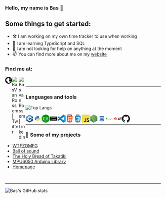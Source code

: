 ### Hello, my name is Bas 👋

## Some things to get started:
- 🛠️ I am working on my own time tracker to use when working
- 🌱 I am learning TypeScript and SQL
- 🤔 I am not looking for help on anything at the moment
- 📫 You can find more about me on my [website]

### Find me at:
[<img align="left" alt="basvanrossem.com" width="22px" src="https://raw.githubusercontent.com/iconic/open-iconic/master/svg/globe.svg" />][website]
[<img align="left" alt="BasVanRossem | Twitter" width="22px" src="https://cdn.jsdelivr.net/npm/simple-icons@v3/icons/twitter.svg" />][twitter]
[<img align="left" alt="Bas van Rossem | LinkedIn" width="22px" src="https://cdn.jsdelivr.net/npm/simple-icons@v3/icons/linkedin.svg" />][linkedin]

</br>

---

### Languages and tools
![Top Langs](https://github-readme-stats.vercel.app/api/top-langs/?username=BasvRossem&layout=compact)

<img align="left" alt="C++" width="26px" src="https://raw.githubusercontent.com/github/explore/180320cffc25f4ed1bbdfd33d4db3a66eeeeb358/topics/cpp/cpp.png" />
<img align="left" alt="Python" width="26px" src="https://raw.githubusercontent.com/github/explore/80688e429a7d4ef2fca1e82350fe8e3517d3494d/topics/python/python.png" />
<img align="left" alt="C#" width="26px" src="https://raw.githubusercontent.com/github/explore/80688e429a7d4ef2fca1e82350fe8e3517d3494d/topics/csharp/csharp.png" />
<img align="left" alt="CUDA" width="26px" src="https://raw.githubusercontent.com/github/explore/a1b6b508cca4e45f4d4102623957b552f872da89/topics/cuda/cuda.png" />
<img align="left" alt="Visual Studio Code" width="26px" src="https://raw.githubusercontent.com/github/explore/80688e429a7d4ef2fca1e82350fe8e3517d3494d/topics/visual-studio-code/visual-studio-code.png" />
<img align="left" alt="HTML5" width="26px" src="https://raw.githubusercontent.com/github/explore/80688e429a7d4ef2fca1e82350fe8e3517d3494d/topics/html/html.png" />
<img align="left" alt="CSS3" width="26px" src="https://raw.githubusercontent.com/github/explore/80688e429a7d4ef2fca1e82350fe8e3517d3494d/topics/css/css.png" />
<img align="left" alt="JavaScript" width="26px" src="https://raw.githubusercontent.com/github/explore/80688e429a7d4ef2fca1e82350fe8e3517d3494d/topics/javascript/javascript.png" />
<img align="left" alt="Node.js" width="26px" src="https://raw.githubusercontent.com/github/explore/80688e429a7d4ef2fca1e82350fe8e3517d3494d/topics/nodejs/nodejs.png" />
<img align="left" alt="SQL" width="26px" src="https://raw.githubusercontent.com/github/explore/80688e429a7d4ef2fca1e82350fe8e3517d3494d/topics/sql/sql.png" />
<img align="left" alt="MongoDB" width="26px" src="https://raw.githubusercontent.com/github/explore/80688e429a7d4ef2fca1e82350fe8e3517d3494d/topics/mongodb/mongodb.png" />
<img align="left" alt="Git" width="26px" src="https://raw.githubusercontent.com/github/explore/80688e429a7d4ef2fca1e82350fe8e3517d3494d/topics/git/git.png" />
<img align="left" alt="GitHub" width="26px" src="https://raw.githubusercontent.com/github/explore/78df643247d429f6cc873026c0622819ad797942/topics/github/github.png" />
</br>

---

### 🧪 Some of my projects

- [WTFZOMFG](https://www.basvanrossem.com/projects/wtfzomfg/description/)
- [Ball of sound](https://www.basvanrossem.com/projects/ball-of-sound/description/)
- [The Holy Bread of Takatiki](https://github.com/BasvRossem/AllForBread)
- [MPU6050 Arduino Library](https://github.com/BasvRossem/V1C_IPASS_2018)
- [Homepage](https://www.basvanrossem.com/projects/homepage/description/)
</br>

---
![Bas's GitHub stats](https://github-readme-stats.vercel.app/api?username=BasvRossem&count_private=true&show_icons=true)


[website]: https://basvanrossem.com
[twitter]: https://twitter.com/basvanrossem
[linkedin]: https://linkedin.com/in/bas-van-rossem
